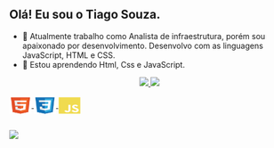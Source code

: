 ## Olá! Eu sou o Tiago Souza.
- 🔭 Atualmente trabalho como Analista de infraestrutura, porém sou apaixonado por desenvolvimento. Desenvolvo com as linguagens JavaScript, HTML e CSS.
- 🌱 Estou aprendendo Html, Css e JavaScript.

<div align="center">
  <a href="https://github.com/https://github.com/TiagoSouzaTS">
  <img height="180em" src="https://github-readme-stats.vercel.app/api?username=TiagoSouzaTS&show_icons=true&theme=dracula&include_all_commits=true&count_private=true"/>
  <img height="180em" src="https://github-readme-stats.vercel.app/api/top-langs/?username=TiagoSouzaTS&layout=compact&langs_count=7&theme=dracula"/>
</div>

<div style="display: inline_block"><br>
  <img align="center" alt="Tiago-HTML" height="30" width="40" src="https://raw.githubusercontent.com/devicons/devicon/master/icons/html5/html5-original.svg">
  <img align="center" alt="Tiago-CSS" height="30" width="40" src="https://raw.githubusercontent.com/devicons/devicon/master/icons/css3/css3-original.svg">
  <img align="center" alt="Tiago-Js" height="30" width="40" src="https://raw.githubusercontent.com/devicons/devicon/master/icons/javascript/javascript-plain.svg">
</div>

##

<div>
<a href="https://www.linkedin.com/in/tiago-souzaa/" target="_blank"><img src="https://img.shields.io/badge/-LinkedIn-%230077B5?style=for-the-badge&logo=linkedin&logoColor=white" target="_blank"></a> 
</div>
